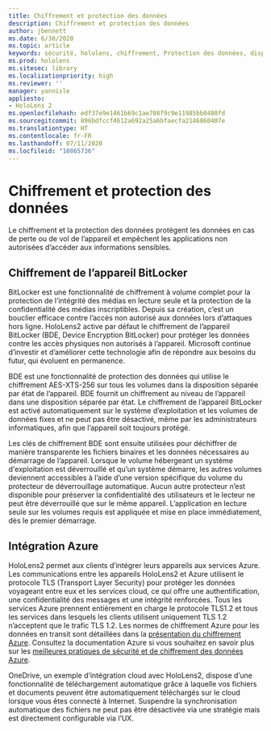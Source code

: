 ```yaml
---
title: Chiffrement et protection des données
description: Chiffrement et protection des données
author: jbennett
ms.date: 6/30/2020
ms.topic: article
keywords: sécurité, hololens, chiffrement, Protection des données, dispositif BitLocker, BitLocker, bitlocker, chiffrement bitlocker, intégration azur,
ms.prod: hololens
ms.sitesec: library
ms.localizationpriority: high
ms.reviewer: ''
manager: yannisle
appliesto:
- HoloLens 2
ms.openlocfilehash: edf37e9e1461b69c1ae708f9c9e11985bb0480fd
ms.sourcegitcommit: 896bdfccf4612a692a25a6bfaecfa2146860407e
ms.translationtype: HT
ms.contentlocale: fr-FR
ms.lasthandoff: 07/11/2020
ms.locfileid: "10865736"
---
```

# Chiffrement et protection des données

Le chiffrement et la protection des données protègent les données en cas de perte ou de vol de l’appareil et empêchent les applications non autorisées d’accéder aux informations sensibles.

## Chiffrement de l’appareil BitLocker

BitLocker est une fonctionnalité de chiffrement à volume complet pour la protection de l’intégrité des médias en lecture seule et la protection de la confidentialité des médias inscriptibles.  Depuis sa création, c’est un bouclier efficace contre l’accès non autorisé aux données lors d’attaques hors ligne. HoloLens2 active par défaut le chiffrement de l’appareil BitLocker (BDE, Device Encryption BitLocker) pour protéger les données contre les accès physiques non autorisés à l’appareil. Microsoft continue d’investir et d’améliorer cette technologie afin de répondre aux besoins du futur, qui évoluent en permanence.

BDE est une fonctionnalité de protection des données qui utilise le chiffrement AES-XTS-256 sur tous les volumes dans la disposition séparée par état de l’appareil. BDE fournit un chiffrement au niveau de l’appareil dans une disposition séparée par état. Le chiffrement de l’appareil BitLocker est activé automatiquement sur le système d’exploitation et les volumes de données fixes et ne peut pas être désactivé, même par les administrateurs informatiques, afin que l’appareil soit toujours protégé.

Les clés de chiffrement BDE sont ensuite utilisées pour déchiffrer de manière transparente les fichiers binaires et les données nécessaires au démarrage de l’appareil. Lorsque le volume hébergeant un système d'exploitation est déverrouillé et qu’un système démarre, les autres volumes deviennent accessibles à l’aide d’une version spécifique du volume du protecteur de déverrouillage automatique. Aucun autre protecteur n’est disponible pour préserver la confidentialité des utilisateurs et le lecteur ne peut être déverrouillé que sur le même appareil. L’application en lecture seule sur les volumes requis est appliquée et mise en place immédiatement, dès le premier démarrage.

## Intégration Azure 

HoloLens2 permet aux clients d’intégrer leurs appareils aux services Azure. Les communications entre les appareils HoloLens2 et Azure utilisent le protocole TLS (Transport Layer Security) pour protéger les données voyageant entre eux et les services cloud, ce qui offre une authentification, une confidentialité des messages et une intégrité renforcées. Tous les services Azure prennent entièrement en charge le protocole TLS1.2 et tous les services dans lesquels les clients utilisent uniquement TLS 1.2 n’acceptent que le trafic TLS 1.2. Les normes de chiffrement Azure pour les données en transit sont détaillées dans la [présentation du chiffrement Azure](https://docs.microsoft.com/azure/security/fundamentals/encryption-overview). Consultez la documentation Azure si vous souhaitez en savoir plus sur les [meilleures pratiques de sécurité et de chiffrement des données Azure](https://docs.microsoft.com/azure/security/fundamentals/data-encryption-best-practices). 

OneDrive, un exemple d’intégration cloud avec HoloLens2, dispose d’une fonctionnalité de téléchargement automatique grâce à laquelle vos fichiers et documents peuvent être automatiquement téléchargés sur le cloud lorsque vous êtes connecté à Internet. Suspendre la synchronisation automatique des fichiers ne peut pas être désactivée via une stratégie mais est directement configurable via l’UX. 
